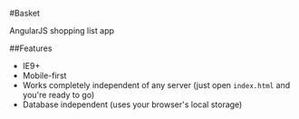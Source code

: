 #Basket

AngularJS shopping list app

##Features
- IE9+
- Mobile-first
- Works completely independent of any server (just open `index.html` and you're ready to go)
- Database independent (uses your browser's local storage)
